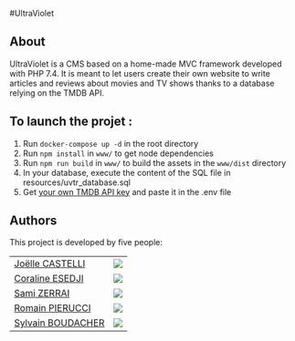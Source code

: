 #UltraViolet

## About

UltraViolet is a CMS based on a home-made MVC framework developed with PHP 7.4.
It is meant to let users create their own website to write articles and reviews about movies and TV shows thanks to
a database relying on the TMDB API.

## To launch the projet :
1. Run `docker-compose up -d` in the root directory
2. Run `npm install` in `www/` to get node dependencies
3. Run `npm run build` in `www/` to build the assets in the `www/dist` directory
4. In your database, execute the content of the SQL file in resources/uvtr_database.sql
5. Get [your own TMDB API key](https://developers.themoviedb.org/3/getting-started/introduction) and paste it in the .env file


## Authors

This project is developed by five people:

|                                                      |                                                             |
|-----------------------------------------------------|:-----------------------------------------------------------:|
| [Joëlle CASTELLI](https://github.com/JoelleCastelli) | ![](https://img.shields.io/github/followers/JoelleCastelli) |
| [Coraline ESEDJI](https://github.com/coco-as-co)     |    ![](https://img.shields.io/github/followers/coco-as-co)    |
| [Sami ZERRAI](https://github.com/SamiZerrai)      |     ![](https://img.shields.io/github/followers/SamiZerrai)      |
| [Romain PIERUCCI](https://github.com/Norudah)     |    ![](https://img.shields.io/github/followers/Norudah)    |
| [Sylvain BOUDACHER](https://github.com/sulycate)     |    ![](https://img.shields.io/github/followers/sulycate)    |


